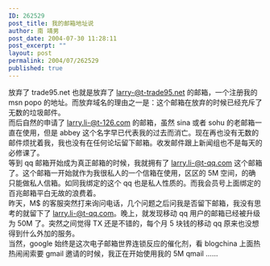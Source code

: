 ```yaml
---
ID: 262529
post_title: 我的邮箱地址说
author: 南 靖男
post_date: 2004-07-30 11:28:11
post_excerpt: ""
layout: post
permalink: 2004/07/262529
published: true
---
```

放弃了 trade95.net 也就是放弃了 larry-@t-trade95.net 的邮箱，一个注册我的 msn popo 的地址。而放弃域名的理由之一是：这个邮箱在放弃的时候已经充斥了无数的垃圾邮件。<br />而后自然的申请了 larry.li-@t-126.com 的邮箱，虽然 sina 或者 sohu 的老邮箱一直在使用，但是 abbey 这个名字早已代表我的过去而消亡。现在再也没有无数的邮件烦扰着我，我也没有在任何论坛留下邮箱。收发邮件跟上新闻组也不是每天的必修课了。<br />等到 qq 邮箱开始成为真正邮箱的时候，我就拥有了 larry.li-@t-qq.com 这个邮箱了。这个邮箱一开始就作为我很私人的一个信箱在使用，区区的 5M 空间，的确只能做私人信箱。如同我绑定的这个 qq 也是私人性质的。而我会员号上面绑定的百兆邮箱平白无故的浪费着。<br />昨天，M$ 的客服突然打来询问电话，几个问题之后问我是否留下邮箱，我没有思考的就留下了 larry.li-@t-qq.com。晚上，就发现移动 qq 用户的邮箱已经被升级为 50M 了。突然之间觉得 TX 还是不错的，每个月 5 块钱的移动 qq 原来也没想得到什么外加的服务。<br />当然，google 始终是这次电子邮箱世界连锁反应的催化剂，看 blogchina 上面热热闹闹索要 gmail 邀请的时候，我正在开始使用我的 5M qmail ……